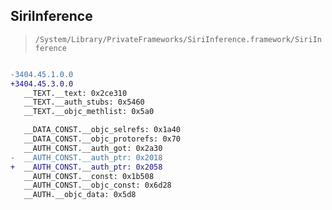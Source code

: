 ## SiriInference

> `/System/Library/PrivateFrameworks/SiriInference.framework/SiriInference`

```diff

-3404.45.1.0.0
+3404.45.3.0.0
   __TEXT.__text: 0x2ce310
   __TEXT.__auth_stubs: 0x5460
   __TEXT.__objc_methlist: 0x5a0

   __DATA_CONST.__objc_selrefs: 0x1a40
   __DATA_CONST.__objc_protorefs: 0x70
   __AUTH_CONST.__auth_got: 0x2a30
-  __AUTH_CONST.__auth_ptr: 0x2018
+  __AUTH_CONST.__auth_ptr: 0x2058
   __AUTH_CONST.__const: 0x1b508
   __AUTH_CONST.__objc_const: 0x6d28
   __AUTH.__objc_data: 0x5d8

```

